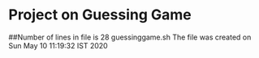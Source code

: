 # Project on Guessing Game
##Number of lines in file is 28 guessinggame.sh
The file was created on Sun May 10 11:19:32 IST 2020 
